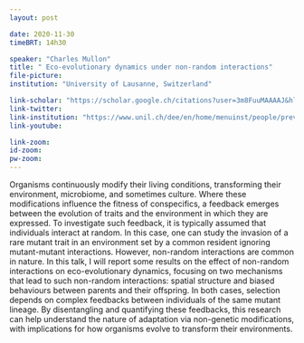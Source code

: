 ```yaml
---
layout: post

date: 2020-11-30
timeBRT: 14h30

speaker: "Charles Mullon"
title: " Eco-evolutionary dynamics under non-random interactions"
file-picture: 
institution: "University of Lausanne, Switzerland"

link-scholar: "https://scholar.google.ch/citations?user=3m8FuuMAAAAJ&hl=en"
link-twitter: 
link-institution: "https://www.unil.ch/dee/en/home/menuinst/people/previous-collaborators/dr-charles-mullon.html"
link-youtube:

link-zoom: 
id-zoom: 
pw-zoom: 
---
```


Organisms continuously modify their living conditions, transforming their environment, microbiome, and sometimes culture. Where these modifications influence the fitness of conspecifics, a feedback emerges between the evolution of traits and the environment in which they are expressed. To investigate such feedback, it is typically assumed that individuals interact at random. In this case, one can study the invasion of a rare mutant trait in an environment set by a common resident ignoring mutant-mutant interactions. However, non-random interactions are common in nature. In this talk, I will report some results on the effect of non-random interactions on eco-evolutionary dynamics, focusing on two mechanisms that lead to such non-random interactions: spatial structure and biased behaviours between parents and their offspring. In both cases, selection depends on complex feedbacks between individuals of the same mutant lineage. By disentangling and quantifying these feedbacks, this research can help understand the nature of adaptation via non-genetic modifications, with implications for how organisms evolve to transform their environments. 
